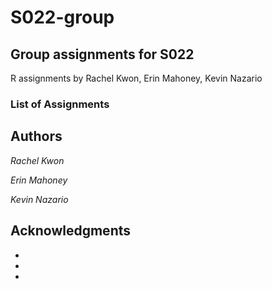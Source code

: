# S022-group

## Group assignments for S022

R assignments by Rachel Kwon, Erin Mahoney, Kevin Nazario

### List of Assignments



## Authors

*Rachel Kwon*

*Erin Mahoney*

*Kevin Nazario*


## Acknowledgments
*
*
*
